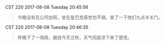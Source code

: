 CST 220 2017-08-08 Tuesday 20:45:56
> 今晚没有在公司加班，坐在星巴克感觉也不错。查了一下他们九点半关门。

CST 220 2017-08-08 Tuesday 20:46:35
> 昨晚下了一场雨，据说今天立秋，天气彻底凉下来了感觉。

